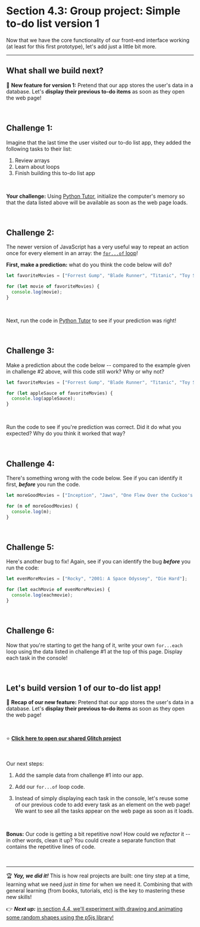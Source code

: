 # Section 4.3: Group project: Simple to-do list version 1

Now that we have the core functionality of our front-end interface working (at least for this first prototype), let's add just a little bit more.

<hr/>

## What shall we build next?

:hammer: **New feature for version 1:** Pretend that our app stores the user's data in a database. Let's **display their previous to-do items** as soon as they open the web page!

<br/>

## Challenge 1:

Imagine that the last time the user visited our to-do list app, they added the following tasks to their list:

  1. Review arrays
  2. Learn about loops
  3. Finish building this to-do list app

<br/>

**Your challenge:** Using [Python Tutor](http://pythontutor.com/javascript.html#mode=edit), initialize the computer's memory so that the data listed above will be available as soon as the web page loads. 

<br/>

## Challenge 2:

The newer version of JavaScript has a very useful way to repeat an action once for every element in an array: the [`for...of` loop](https://developer.mozilla.org/en-US/docs/Web/JavaScript/Reference/Statements/for...of)!

**First, make a prediction:** what do you think the code below will do?

```javascript
let favoriteMovies = ["Forrest Gump", "Blade Runner", "Titanic", "Toy Story"];

for (let movie of favoriteMovies) {
  console.log(movie);
}
```
<br/>

Next, run the code in [Python Tutor](http://pythontutor.com/javascript.html#mode=edit) to see if your prediction was right!

<br/>

## Challenge 3:

Make a prediction about the code below -- compared to the example given in challenge #2 above, will this code still work? Why or why not?

```javascript
let favoriteMovies = ["Forrest Gump", "Blade Runner", "Titanic", "Toy Story"];

for (let appleSauce of favoriteMovies) {
  console.log(appleSauce);
}
```

<br/>

Run the code to see if you're prediction was correct. Did it do what you expected? Why do you think it worked that way?

<br/>

## Challenge 4:

There's something wrong with the code below. See if you can identify it first, ***before*** you run the code.

```javascript
let moreGoodMovies = ["Inception", "Jaws", "One Flew Over the Cuckoo's Nest"];

for (m of moreGoodMovies) {
  console.log(m);
}
```

<br/>

## Challenge 5:

Here's another bug to fix! Again, see if you can identify the bug ***before*** you run the code:

```javascript
let evenMoreMovies = ["Rocky", "2001: A Space Odyssey", "Die Hard"];

for (let eachMovie of evenMoreMovies) {
  console.log(eachmovie);
}
```

<br/>

## Challenge 6:

Now that you're starting to get the hang of it, write your own `for...each` loop using the data listed in challenge #1 at the top of this page. Display each task in the console!

<br/>

## Let's build version 1 of our to-do list app!

:hammer: **Recap of our new feature:** Pretend that our app stores the user's data in a database. Let's **display their previous to-do items** as soon as they open the web page!

<br/>

:star: [**Click here to open our shared Glitch project**](https://glitch.com/edit/#!/join/0ea3b592-0e27-44ef-be20-eb5f1fae2df0)

<br/>

Our next steps:

  1. Add the sample data from challenge #1 into our app.

  2. Add our `for...of` loop code.

  3. Instead of simply displaying each task in the console, let's reuse some of our previous code to add every task as an element on the web page! We want to see all the tasks appear on the web page as soon as it loads.

<br/>

**Bonus:** Our code is getting a bit repetitive now! How could we *refactor* it -- in other words, clean it up? You could create a separate function that contains the repetitive lines of code. 

<br/>
<hr/>


🏆 ***Yay, we did it!*** This is how real projects are built: one tiny step at a time, learning what we need *just in time* for when we need it. Combining that with general learning (from books, tutorials, etc) is the key to mastering these new skills!

:point_right: ***Next up:*** [in section 4.4, we'll experiment with drawing and animating some random shapes using the p5js library!](https://github.com/LearnTeachCode/intro-javascript-class/blob/july-aug-2018/week-4/4-4-drawing-p5js.md)
